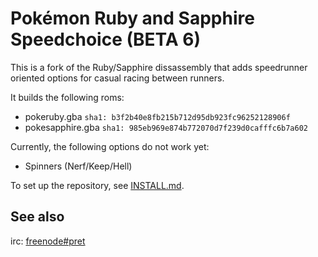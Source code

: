 # Pokémon Ruby and Sapphire Speedchoice (BETA 6)

This is a fork of the Ruby/Sapphire dissassembly that adds speedrunner oriented options for casual racing between runners.

It builds the following roms:

* pokeruby.gba `sha1: b3f2b40e8fb215b712d95db923fc96252128906f`
* pokesapphire.gba `sha1: 985eb969e874b772070d7f239d0cafffc6b7a602`

Currently, the following options do not work yet:

* Spinners (Nerf/Keep/Hell)

To set up the repository, see [INSTALL.md](INSTALL.md).

## See also

irc: [freenode#pret][irc]

[irc]: https://kiwiirc.com/client/irc.freenode.net/?#pret
